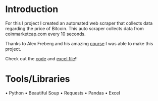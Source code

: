 # Introduction
For this I project I created an automated web scraper that collects data regarding the price of Bitcoin. This auto scraper collects data from coinmarketcap.com every 10 seconds. 

Thanks to Alex Freberg and his amazing [course](https://www.analystbuilder.com/courses/python-programming-for-beginners) I was able to make this project.

Check out the [code](https://github.com/AJ-Carp/Cyrpto-web-scraper/blob/main/Crypto%20Web%20Scraper.py) and [excel file](https://github.com/AJ-Carp/Cyrpto-web-scraper/blob/main/Auto%20Crypto%20Web%20Scraper.csv)!!


# Tools/Libraries
•	Python
•	Beautiful Soup
•	Requests 
•	Pandas
•	Excel




